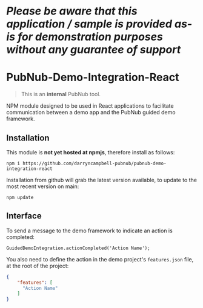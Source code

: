 *Please be aware that this application / sample is provided as-is for demonstration purposes without any guarantee of support*
=========================================================

# PubNub-Demo-Integration-React

> This is an **internal** PubNub tool.

NPM module designed to be used in React applications to facilitate communication between a demo app and the PubNub guided demo framework.

## Installation

This module is **not yet hosted at npmjs**, therefore install as follows:

`npm i https://github.com/darryncampbell-pubnub/pubnub-demo-integration-react`

Installation from github will grab the latest version available, to update to the most recent version on main:

`npm update`

## Interface

To send a message to the demo framework to indicate an action is completed:

`GuidedDemoIntegration.actionCompleted('Action Name');`

You also need to define the action in the demo project's `features.json` file, at the root of the project:

```json
{
    "features": [
      "Action Name"
    ]
}
```

